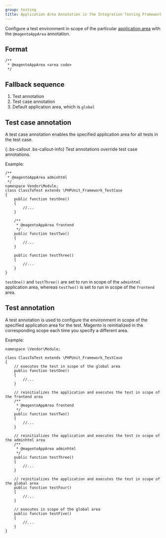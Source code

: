 ```yaml
---
group: testing
title: Application Area Annotation in the Integration Testing Framework
---
```


Configure a test environment in scope of the particular [application area][] with the `@magentoAppArea` annotation.

## Format

```php?start_inline=1
/**
 * @magentoAppArea <area code>
 */
```

## Fallback sequence

1. Test annotation
2. Test case annotation
3. Default application area, which is `global`

## Test case annotation

A test case annotation enables the specified application area for all tests in the test case.

{:.bs-callout .bs-callout-info}
Test annotations override test case annotations.

Example:

```php?start_inline=1
/**
 * @magentoAppArea adminhtml
 */
namespace Vendor\Module;
class ClassToTest extends \PHPUnit_Framework_TestCase
{
    public function testOne()
    {
        //...
    }

    /**
     * @magentoAppArea frontend
     */
    public function testTwo()
    {
        //...
    }

    public function testThree()
    {
        //...
    }
}
```

`testOne()` and `testThree()` are set to run in scope of the `adminhtml` application area, whereas `testTwo()` is set to run in scope of the `frontend` area.

## Test annotation

A test annotation is used to configure the environment in scope of the specified application area for the test.
Magento is reinitialized in the corresponding scope each time you specify a different area.

Example:

```php?start_inline=1
namespace \Vendor\Module;

class ClassToTest extends \PHPUnit_Framework_TestCase
{
    // executes the test in scope of the global area
    public function testOne()
    {
        //...
    }

    // reinitializes the application and executes the test in scope of the frontend area
    /**
     * @magentoAppArea frontend
     */
    public function testTwo()
    {
        //...
    }

    // reinitializes the application and executes the test in scope of the adminhtml area
    /**
     * @magentoAppArea adminhtml
     */
    public function testThree()
    {
        //...
    }

    // reinitializes the application and executes the test in scope of the global area
    public function testFour()
    {
        //...
    }

    // executes in scope of the global area
    public function testFive()
    {
        //...
    }
}
```

<!-- Link definitions -->

[application area]: {{page.baseurl}}/architecture/archi_perspectives/components/modules/mod_and_areas.html